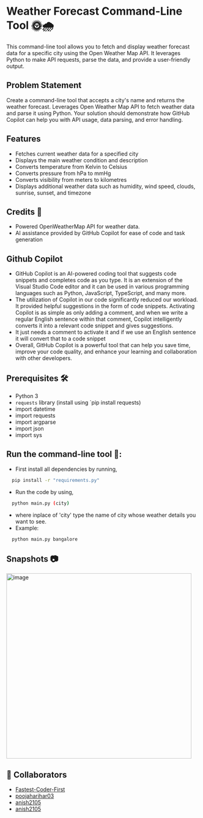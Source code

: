 # Weather Forecast Command-Line Tool  🌞🌧️
This command-line tool allows you to fetch and display weather forecast data for a specific city using the Open Weather Map API. It leverages Python to make API requests, parse the data, and provide a user-friendly output.

## Problem Statement 
Create a command-line tool that accepts a city's name and returns the weather forecast. Leverages Open Weather Map API to fetch weather data and parse it using Python. Your solution should demonstrate how GitHub Copilot can help you with API usage, data parsing, and error handling.

## Features

- Fetches current weather data for a specified city
- Displays the main weather condition and description
- Converts temperature from Kelvin to Celsius
- Converts pressure from hPa to mmHg
- Converts visibility from meters to kilometres
- Displays additional weather data such as humidity, wind speed, clouds, sunrise, sunset, and timezone

## Credits :clap:

- Powered OpenWeatherMap API for weather data.
- AI assistance provided by GitHub Copilot for ease of code and task generation
  
## Github Copilot 
- GitHub Copilot is an AI-powered coding tool that suggests code snippets and completes code as you type. It is an extension of the Visual Studio Code editor and it can be used in various programming languages such as Python, JavaScript, TypeScript, and many more.
- The utilization of Copilot in our code significantly reduced our workload. It provided helpful suggestions in the form of code snippets. Activating Copilot is as simple as only adding a comment, and when we write a regular English sentence within that comment, Copilot intelligently converts it into a relevant code snippet and gives suggestions.
- It just needs a comment to activate it and  if we use an English sentence it will convert that to a code snippet
- Overall, GitHub Copilot is a powerful tool that can help you save time, improve your code quality, and enhance your learning and collaboration with other developers.


## Prerequisites 🛠️

- Python 3
- `requests` library (install using `pip install requests)
- import datetime
- import requests
- import argparse
- import json
- import sys

## Run the command-line tool 🚀:
- First install all dependencies by running,
```bash
  pip install -r "requirements.py"
```
- Run the code by using,
```bash
  python main.py (city)
```
- where inplace of 'city' type the name of city whose weather details you want to see.
- Example:
``` bash
  python main.py bangalore
```
## Snapshots 📷
<img width="484" alt="image" src="https://github.com/Fastest-Coder-First/Weather-Forecast_404-Found/assets/88924201/b906538f-ee5c-4a55-b217-058afa4a07cf">



## :busts_in_silhouette: Collaborators

- [Fastest-Coder-First](https://github.com/Fastest-Coder-First)
- [poojaharihar03](https://github.com/poojaharihar03)
- [anish2105](https://github.com/anish2105)
- [anish2105](https://github.com/ishita-singhal)


